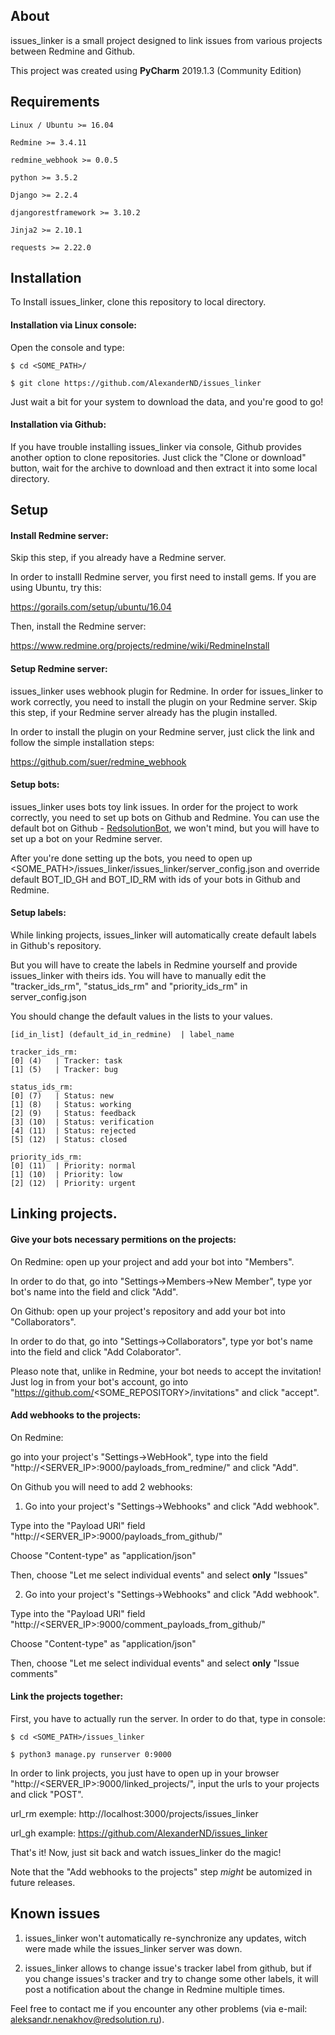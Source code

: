 ## About

issues_linker is a small project designed to link issues from various projects between Redmine and Github.

This project was created using **PyCharm** 2019.1.3 (Community Edition)


## Requirements

```
Linux / Ubuntu >= 16.04

Redmine >= 3.4.11

redmine_webhook >= 0.0.5

python >= 3.5.2

Django >= 2.2.4

djangorestframework >= 3.10.2

Jinja2 >= 2.10.1

requests >= 2.22.0
```

## Installation

To Install issues_linker, clone this repository to local directory.

#### Installation via Linux console:

Open the console and type:

```
$ cd <SOME_PATH>/

$ git clone https://github.com/AlexanderND/issues_linker
```

Just wait a bit for your system to download the data, and you're good to go!

#### Installation via Github:

If you have trouble installing issues_linker via console, Github provides another option to clone repositories. Just click the "Clone or download" button, wait for the archive to download and then extract it into some local directory.


## Setup

#### Install Redmine server:

Skip this step, if you already have a Redmine server.

In order to installl Redmine server, you first need to install gems. If you are using Ubuntu, try this:

https://gorails.com/setup/ubuntu/16.04

Then, install the Redmine server:

https://www.redmine.org/projects/redmine/wiki/RedmineInstall

#### Setup Redmine server:

issues_linker uses webhook plugin for Redmine. In order for issues_linker to work correctly, you need to install the plugin on your Redmine server. Skip this step, if your Redmine server already has the plugin installed.

In order to install the plugin on your Redmine server, just click the link and follow the simple installation steps:

https://github.com/suer/redmine_webhook

#### Setup bots:

issues_linker uses bots toy link issues. In order for the project to work correctly, you need to set up bots on Github and Redmine. You can use the default bot on Github - [RedsolutionBot](https://github.com/RedsolutionBot "bleep-bloop"), we won't mind, but you will have to set up a bot on your Redmine server.

After you're done setting up the bots, you need to open up <SOME_PATH>/issues_linker/issues_linker/server_config.json and override default BOT_ID_GH and BOT_ID_RM with ids of your bots in Github and Redmine.

#### Setup labels:

While linking projects, issues_linker will automatically create default labels in Github's repository.

But you will have to create the labels in Redmine yourself and provide issues_linker with theirs ids. You will have to manually edit the "tracker_ids_rm", "status_ids_rm" and "priority_ids_rm" in server_config.json

You should change the default values in the lists to your values.

```
[id_in_list] (default_id_in_redmine)  | label_name

tracker_ids_rm:
[0] (4)   | Tracker: task
[1] (5)   | Tracker: bug

status_ids_rm:
[0] (7)   | Status: new
[1] (8)   | Status: working
[2] (9)   | Status: feedback
[3] (10)  | Status: verification
[4] (11)  | Status: rejected
[5] (12)  | Status: closed

priority_ids_rm:
[0] (11)  | Priority: normal
[1] (10)  | Priority: low
[2] (12)  | Priority: urgent
```


## Linking projects.

#### Give your bots necessary permitions on the projects:

On Redmine: open up your project and add your bot into "Members".

In order to do that, go into "Settings->Members->New Member", type yor bot's name into the field and click "Add".

On Github: open up your project's repository and add your bot into "Collaborators".

In order to do that, go into "Settings->Collaborators", type yor bot's name into the field and click "Add Colaborator".

Pleaso note that, unlike in Redmine, your bot needs to accept the invitation! Just log in from your bot's account, go into "https://github.com/<SOME_REPOSITORY>/invitations" and click "accept".

#### Add webhooks to the projects:

On Redmine:

go into your project's "Settings->WebHook", type into the field "http://<SERVER_IP>:9000/payloads_from_redmine/" and click "Add".

On Github you will need to add 2 webhooks:

1. Go into your project's "Settings->Webhooks" and click "Add webhook".

Type into the "Payload URl" field "http://<SERVER_IP>:9000/payloads_from_github/"

Choose "Content-type" as "application/json"

Then, choose "Let me select individual events" and select **only** "Issues"

2. Go into your project's "Settings->Webhooks" and click "Add webhook".

Type into the "Payload URl" field "http://<SERVER_IP>:9000/comment_payloads_from_github/"

Choose "Content-type" as "application/json"

Then, choose "Let me select individual events" and select **only** "Issue comments"

#### Link the projects together:

First, you have to actually run the server. In order to do that, type in console:

```
$ cd <SOME_PATH>/issues_linker

$ python3 manage.py runserver 0:9000
```

In order to link projects, you just have to open up in your browser "http://<SERVER_IP>:9000/linked_projects/", input the urls to your projects and click "POST".

url_rm exemple: http://localhost:3000/projects/issues_linker

url_gh example: https://github.com/AlexanderND/issues_linker

That's it! Now, just sit back and watch issues_linker do the magic!

Note that the "Add webhooks to the projects" step *might* be automized in future releases.


## Known issues

1. issues_linker won't automatically re-synchronize any updates, witch were made while the issues_linker server was down.

2. issues_linker allows to change issue's tracker label from github, but if you change issues's tracker and try to change some other labels, it will post a notification about the change in Redmine multiple times.

Feel free to contact me if you encounter any other problems (via e-mail: aleksandr.nenakhov@redsolution.ru).
